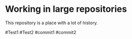 # Working in large repositories

This repository is a place with a lot of history.

#Test1
#Test2
#commit1
#commit2
